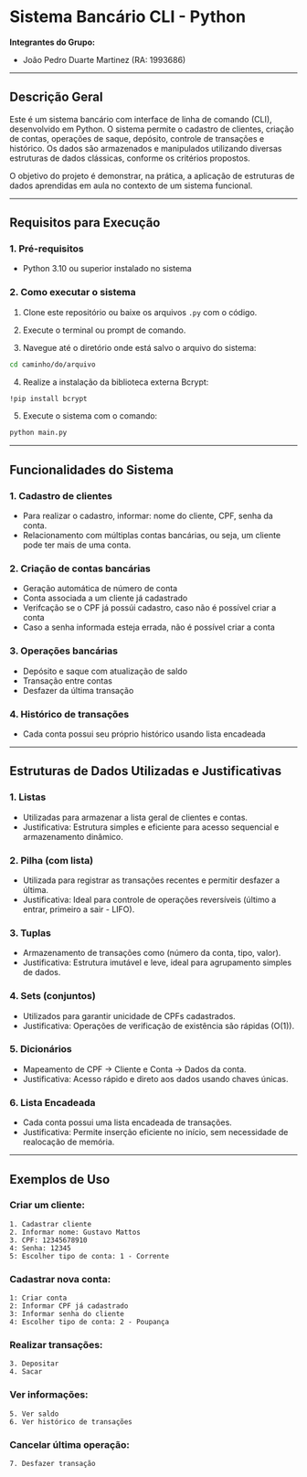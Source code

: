 # Sistema Bancário CLI - Python

**Integrantes do Grupo:**

* João Pedro Duarte Martinez (RA: 1993686)

---

## Descrição Geral

Este é um sistema bancário com interface de linha de comando (CLI), desenvolvido em Python. O sistema permite o cadastro de clientes, criação de contas, operações de saque, depósito, controle de transações e histórico. Os dados são armazenados e manipulados utilizando diversas estruturas de dados clássicas, conforme os critérios propostos.

O objetivo do projeto é demonstrar, na prática, a aplicação de estruturas de dados aprendidas em aula no contexto de um sistema funcional.

---

## Requisitos para Execução

### 1. Pré-requisitos

* Python 3.10 ou superior instalado no sistema

### 2. Como executar o sistema

1. Clone este repositório ou baixe os arquivos `.py` com o código.

2. Execute o terminal ou prompt de comando.

3. Navegue até o diretório onde está salvo o arquivo do sistema:

```bash
cd caminho/do/arquivo
```
4. Realize a instalação da biblioteca externa Bcrypt:
```bash
!pip install bcrypt
```
5. Execute o sistema com o comando:

```bash
python main.py
```

---

## Funcionalidades do Sistema

### 1. Cadastro de clientes

* Para realizar o cadastro, informar: nome do cliente, CPF, senha da conta.
* Relacionamento com múltiplas contas bancárias, ou seja, um cliente pode ter mais de uma conta.

### 2. Criação de contas bancárias

* Geração automática de número de conta
* Conta associada a um cliente já cadastrado
* Verifcação se o CPF já possúi cadastro, caso não é possível criar a conta
* Caso a senha informada esteja errada, não é possível criar a conta

### 3. Operações bancárias

* Depósito e saque com atualização de saldo
* Transação entre contas
* Desfazer da última transação

### 4. Histórico de transações

* Cada conta possui seu próprio histórico usando lista encadeada

---

## Estruturas de Dados Utilizadas e Justificativas

### 1. **Listas**

* Utilizadas para armazenar a lista geral de clientes e contas.
* Justificativa: Estrutura simples e eficiente para acesso sequencial e armazenamento dinâmico.

### 2. **Pilha (com lista)**

* Utilizada para registrar as transações recentes e permitir desfazer a última.
* Justificativa: Ideal para controle de operações reversíveis (último a entrar, primeiro a sair - LIFO).

### 3. **Tuplas**

* Armazenamento de transações como (número da conta, tipo, valor).
* Justificativa: Estrutura imutável e leve, ideal para agrupamento simples de dados.

### 4. **Sets (conjuntos)**

* Utilizados para garantir unicidade de CPFs cadastrados.
* Justificativa: Operações de verificação de existência são rápidas (O(1)).

### 5. **Dicionários**

* Mapeamento de CPF → Cliente e Conta → Dados da conta.
* Justificativa: Acesso rápido e direto aos dados usando chaves únicas.

### 6. **Lista Encadeada**

* Cada conta possui uma lista encadeada de transações.
* Justificativa: Permite inserção eficiente no início, sem necessidade de realocação de memória.

---

## Exemplos de Uso

### Criar um cliente:

```
1. Cadastrar cliente
2. Informar nome: Gustavo Mattos
3. CPF: 12345678910
4: Senha: 12345
5: Escolher tipo de conta: 1 - Corrente
```

### Cadastrar nova conta:

```
1: Criar conta
2: Informar CPF já cadastrado
3: Informar senha do cliente
4: Escolher tipo de conta: 2 - Poupança
```

### Realizar transações:

```
3. Depositar
4. Sacar
```

### Ver informações:

```
5. Ver saldo
6. Ver histórico de transações
```

### Cancelar última operação:

```
7. Desfazer transação
```
